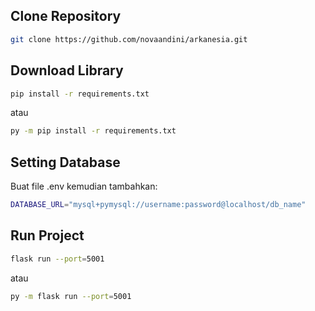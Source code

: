 ## Clone Repository
```sh
git clone https://github.com/novaandini/arkanesia.git
```
## Download Library
```sh
pip install -r requirements.txt
```
atau
```sh
py -m pip install -r requirements.txt
```
## Setting Database
Buat file .env kemudian tambahkan:
```sh
DATABASE_URL="mysql+pymysql://username:password@localhost/db_name"
```
## Run Project
```sh
flask run --port=5001
```
atau
```sh
py -m flask run --port=5001
```
